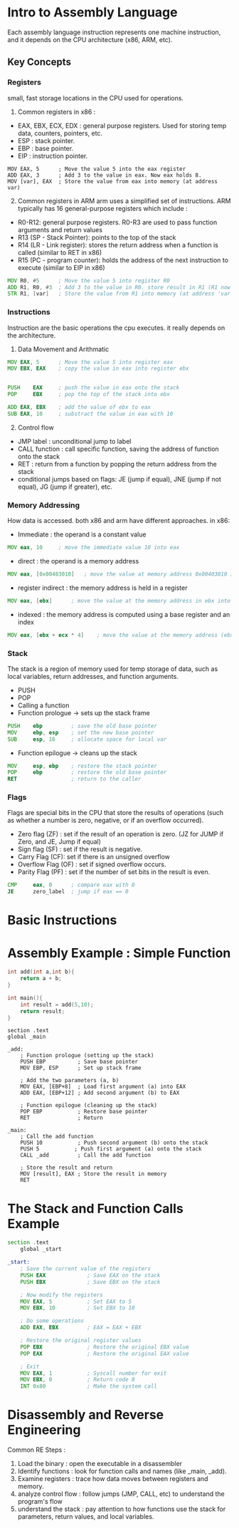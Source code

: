 # Intro to Assembly Language
Each assembly language instruction represents one machine instruction, and it depends on the CPU architecture (x86, ARM, etc).

## Key Concepts
### Registers
small, fast storage locations in the CPU used for operations. 
1. Common registers in x86 :
- EAX, EBX, ECX, EDX : general purpose registers. Used for storing temp data, counters, pointers, etc.
- ESP : stack pointer.
- EBP : base pointer.
- EIP : instruction pointer.
```assembly
MOV EAX, 5      ; Move the value 5 into the eax register
ADD EAX, 3      ; Add 3 to the value in eax. Now eax holds 8.
MOV [var], EAX  ; Store the value from eax into memory (at address var)
```
2. Common registers in ARM
arm uses a simplified set of instructions. ARM typically has 16 general-purpose registers which include :
- R0-R12: general purpose registers. R0-R3 are used to pass function arguments and return values
- R13 (SP - Stack Pointer): points to the top of the stack
- R14 (LR - Link register): stores the return address when a function is called (similar to RET in x86)
- R15 (PC - program counter): holds the address of the next instruction to execute (similar to EIP in x86)
```asm
MOV R0, #5      ; Move the value 5 into register R0
ADD R1, R0, #3  ; Add 3 to the value in R0. store result in R1 (R1 now holds 8)
STR R1, [var]   ; Store the value from R1 into memory (at address 'var')
```
### Instructions
Instruction are the basic operations the cpu executes. it really depends on the architecture.
1. Data Movement and Arithmatic
```asm
MOV EAX, 5      ; Move the value 5 into register eax
MOV EBX, EAX    ; copy the value in eax into register ebx


PUSH    EAX     ; push the value in eax onto the stack
POP     EBX     ; pop the top of the stack into ebx

ADD EAX, EBX    ; add the value of ebx to eax
SUB EAX, 10     ; substract the value in eax with 10
```
2. Control flow
- JMP label : unconditional jump to label
- CALL function : call specific function, saving the address of function onto the stack
- RET : return from a function by popping the return address from the stack
- conditional jumps based on flags: JE (jump if equal), JNE (jump if not equal), JG (jump if greater), etc.

### Memory Addressing
How data is accessed. both x86 and arm have different approaches. in x86:
- Immediate : the operand is a constant value
```asm
MOV eax, 10     ; move the immediate value 10 into eax
```
- direct : the operand is a memory address
```asm
MOV eax, [0x00403010]   ; move the value at memory address 0x00403010 into eax
```
- register indirect : the memory address is held in a register
```asm
MOV eax, [ebx]      ; move the value at the memory address in ebx into eax
```
- indexed : the memory address is computed using a base register and an index
```asm
MOV eax, [ebx + ecx * 4]    ; move the value at the memory address (ebx + ecx * 4) into eax
```

### Stack
The stack is a region of memory used for temp storage of data, such as local variables,  return addresses, and function arguments.
- PUSH
- POP
- Calling a function
- Function prologue -> sets up the stack frame
```asm
PUSH    ebp         ; save the old base pointer
MOV     ebp, esp    ; set the new base pointer
SUB     esp, 16     ; allocate space for local var
```
- Function epilogue -> cleans up the stack
```asm
MOV     esp, ebp    ; restore the stack pointer
POP     ebp         ; restore the old base pointer
RET                 ; return to the caller
```

### Flags
Flags are special bits in the CPU that store the results of operations (such as whether a number is zero, negative, or if an overflow occurred).
- Zero flag (ZF) : set if the result of an operation is zero. (JZ for JUMP if Zero, and JE, Jump if equal)
- Sign flag (SF) : set if the result is negative.
- Carry Flag (CF): set if there is an unsigned overflow
- Overflow Flag (OF) : set if signed overflow occurs.
- Parity Flag (PF) : set if the number of set bits in the result is even.
```asm
CMP     eax, 0      ; compare eax with 0
JE      zero_label  ; jump if eax == 0
```
# Basic Instructions

# Assembly Example : Simple Function
```c
int add(int a,int b){
    return a + b;
}

int main(){
    int result = add(5,10);
    return result;
}
```

```assembly
section .text
global _main

_add:
    ; Function prologue (setting up the stack)
    PUSH EBP          ; Save base pointer
    MOV EBP, ESP      ; Set up stack frame

    ; Add the two parameters (a, b)
    MOV EAX, [EBP+8]  ; Load first argument (a) into EAX
    ADD EAX, [EBP+12] ; Add second argument (b) to EAX

    ; Function epilogue (cleaning up the stack)
    POP EBP           ; Restore base pointer
    RET               ; Return

_main:
    ; Call the add function
    PUSH 10           ; Push second argument (b) onto the stack
    PUSH 5           ; Push first argument (a) onto the stack
    CALL _add         ; Call the add function

    ; Store the result and return
    MOV [result], EAX ; Store the result in memory
    RET

```

# The Stack and Function Calls Example
```asm
section .text
    global _start

_start:
    ; Save the current value of the registers
    PUSH EAX             ; Save EAX on the stack
    PUSH EBX             ; Save EBX on the stack

    ; Now modify the registers
    MOV EAX, 5           ; Set EAX to 5
    MOV EBX, 10          ; Set EBX to 10

    ; Do some operations
    ADD EAX, EBX         ; EAX = EAX + EBX

    ; Restore the original register values
    POP EBX              ; Restore the original EBX value
    POP EAX              ; Restore the original EAX value

    ; Exit
    MOV EAX, 1           ; Syscall number for exit
    MOV EBX, 0           ; Return code 0
    INT 0x80             ; Make the system call

```

# Disassembly and Reverse Engineering
Common RE Steps :
1. Load the binary : open the executable in a disassembler
2. Identify functions : look for function calls and names (like _main, _add).
3. Examine registers : trace how data moves between registers and memory.
4. analyze control flow : follow jumps (JMP, CALL, etc) to understand the program's flow
5. understand the stack : pay attention to how functions use the stack for parameters, return values, and local variables.